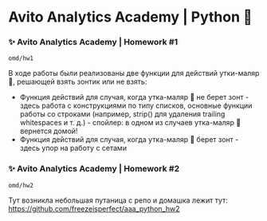 # Avito Analytics Academy | Python 🐍



### ✨ Avito Analytics Academy | Homework #1
`omd/hw1`

В ходе работы были реализованы две функции для действий утки-маляр 🦆, решающей взять зонтик или не взять:
- Функция действий для случая, когда утка-маляр 🦆 не берет зонт - здесь работа с конструкциями по типу списков, основные функции работы со строками (например, strip() для удаления trailing whitespaces и т. д.) - спойлер: в одном из случаев утка-маляр 🦆 вернется домой!
- Функция действий для случая, когда утка-маляр 🦆 берет зонт - здесь упор на работу с сетами



### ✨ Avito Analytics Academy | Homework #2
`omd/hw2`

Тут возникла небольшая путаница с репо и домашка лежит тут: https://github.com/freezeisperfect/aaa_python_hw2
